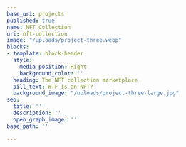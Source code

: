 ```yaml
---
base_uri: projects
published: true
name: NFT Collection
uri: nft-collection
image: "/uploads/project-three.webp"
blocks:
- template: block-header
  style:
    media_position: Right
    background_color: ''
  heading: The NFT collection marketplace
  pill_text: WTF is an NFT?
  background_image: "/uploads/project-three-large.jpg"
seo:
  title: ''
  description: ''
  open_graph_image: ''
base_path: ''

---
```

